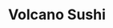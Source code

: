 ---
layout: place
title: "Volcano Sushi"
permalink: /michigan/shelby-charter-township/volcano-sushi.html
stateAbbr: MI
stateName: Michigan
cityName: Shelby Charter Township
seo:
  name: "Volcano Sushi"
  type: Restaurant
  links: null
description: "Little Japanese restaurant serving sushi & kitchen entrees in a quaint strip-mall storefront. Volcano Sushi serves delicious sushi in Shelby Charter Township, Michigan. Try fresh Japanese dishes for a great dining experience. Available for takeout, delivery, lunch, and dinner."
place_id: ChIJ5ej6iXTeJIgROekQYOWMRDI
photos:
  - name: >-
      places/ChIJ5ej6iXTeJIgROekQYOWMRDI/photos/AeeoHcIZXnX8GqG0h8pNr_Ac46DyMEdQNeTzXV3jU4-arjeDDbdiVOxC15ASZDcqan3YeD0e03LWj_hNlttq45vKMtQxEfEMrfATzzvSndSxGxMoKHqTOTCr1AfrL805vA6bO4zImBN_ZKNZ8md7lGTwzw3ybR53bGtVVuBdZ1s8aH7Nxq2LslPNQfNEs91mxNU9Df6DoIrlfO7dV4_S48EbzCX8lL-Me5edREHGK5MfkOZDIkFBRIIK_3H-Q8N8M8oioWME2Yr4VHMMTxrJAZAWnqi3LB0C05DqfKcuG1PATocFNQr_9Opw5XBFis-PbxLA2vN3sfZX67hvHztBLHCtLCLb1jRpCoupXRHaewwQLIk6hqWsK0jJ6kjtI_bTeGihNZX7J05l9oafLy65u9JGUXRgyLZTbKXwyuMqpHSbkR2rMi75
    widthPx: 4032
    heightPx: 3024
    authorAttributions:
      - displayName: Justin Horbes
        uri: https://maps.google.com/maps/contrib/110022794141415457891
        photoUri: >-
          https://lh3.googleusercontent.com/a-/ALV-UjVbpxQPqDhX6WUBd4rnEApQLnP22DlvqexsudVVMkSb4NgFQ3Fy=s100-p-k-no-mo
    flagContentUri: >-
      https://www.google.com/local/imagery/report/?cb_client=maps_api_places.places_api&image_key=!1e10!2sCIHM0ogKEICAgICk3Jfk2AE&hl=en-US
    googleMapsUri: >-
      https://www.google.com/maps/place//data=!3m4!1e2!3m2!1sCIHM0ogKEICAgICk3Jfk2AE!2e10!4m2!3m1!1s0x8824de7489fae8e5:0x32448ce56010e939
  - name: >-
      places/ChIJ5ej6iXTeJIgROekQYOWMRDI/photos/AeeoHcKekJFntajh4RKZtefVWbQGzngpPpwZQAgMSOChNANEajMBovtEy-LM-130Zf6WS-CIllxn6eZYm8s_v2yVy9c2mhq4tTpmgUfYBMa7nvPDfJAPMpXsDxzbO8RKASjxOFDGShA6Wz93ezCx6Z8A_JHmpIdgrnbWBcSrYp1NrJFtmf-t6y-kKkaL4kyUI88ZWddVg-kKkrhK0yFfVglTYhqY_fB39RnsXPaNkABhzU7Ek5wPzJ4bC0UCWeEDq0An7j3pHDTYOEzz3xyc_AkDoNXwcKIys0gMuYKVnnzwMFQ9iQBRkJ8lRDBoAcwsnYq2JDoMrtco3FfVnwxSzz5TRNhJ3rTyLczYvttCcxJe9-6nUZgpqEFn6eGcz9P1zPJ6pEps3R3yLzCl3Vivl_MMtEJtBBKVW72GlZ60VRTZ3OY9Ub0E
    widthPx: 4032
    heightPx: 3024
    authorAttributions:
      - displayName: G Nayr
        uri: https://maps.google.com/maps/contrib/106957474233305690948
        photoUri: >-
          https://lh3.googleusercontent.com/a-/ALV-UjXn3irZlv3pBScnaYGvbep6HLC5TtD0oJ3fFjxXty-7z7dxvV8=s100-p-k-no-mo
    flagContentUri: >-
      https://www.google.com/local/imagery/report/?cb_client=maps_api_places.places_api&image_key=!1e10!2sCIHM0ogKEICAgIDdieKZtwE&hl=en-US
    googleMapsUri: >-
      https://www.google.com/maps/place//data=!3m4!1e2!3m2!1sCIHM0ogKEICAgIDdieKZtwE!2e10!4m2!3m1!1s0x8824de7489fae8e5:0x32448ce56010e939
  - name: >-
      places/ChIJ5ej6iXTeJIgROekQYOWMRDI/photos/AeeoHcIZdwjRBc_ZEyOlR2HlDZNiXhlzsrom74u4Wl0WJqGskMfvNjEa8vXsSe1kThUuCJDXklsT2phpH-LLKR2b2IIsGc1rs1z6JBjAUz8UtBWcTuAZ46I-lrA3DJk2sJpOkqNnIRthg-DJZcGDIrVO2YJN_hdFOWGQBXXb-NL_Pg13LSEEl1hANURKTzjPfwWki-ZGYy_oM53bFFaUjM_apPHgAcZmtpgStlNR27rbAARTE6zZ89UKksrMhHvXGtD7_pxo3sdMg0a2PqDHhKa82QDGuLlsjWV3cbuuuHeTTr-xYwZifBeYfd4aHy-5UI-w_wCx21KtDKtH_bFi_C2D4Wj3gPa7dKnReH3GcUMT6AXEE_qhBG16LQY2VbSX-RMnXPLGyKLzb-uY6qmd_NkBrxWqD-WRcmLsM1qSxU7G2Yw6Bg
    widthPx: 4032
    heightPx: 3024
    authorAttributions:
      - displayName: Jessica Nathan (The White Rabbit)
        uri: https://maps.google.com/maps/contrib/114412330929626933332
        photoUri: >-
          https://lh3.googleusercontent.com/a-/ALV-UjWrbNe4xlKX09UuaoNE7yIya6ng_Rk766BgeZdsCiOI4UwDPaWC=s100-p-k-no-mo
    flagContentUri: >-
      https://www.google.com/local/imagery/report/?cb_client=maps_api_places.places_api&image_key=!1e10!2sCIHM0ogKEICAgICLoa6-Pw&hl=en-US
    googleMapsUri: >-
      https://www.google.com/maps/place//data=!3m4!1e2!3m2!1sCIHM0ogKEICAgICLoa6-Pw!2e10!4m2!3m1!1s0x8824de7489fae8e5:0x32448ce56010e939
  - name: >-
      places/ChIJ5ej6iXTeJIgROekQYOWMRDI/photos/AeeoHcKm9uLoI5IAnf0__7BQGENI_jk5GxDYKcrWZi5zBDX57TNaApz7fFMb3XXkkjwQmMMb0dQ2C1AMuLgWil0FdcP4yoCTbUYRiZyn36nXoF4Ann_xKbL-Cso51KyjZMEx-7E8HW9-8FuJMOgDMvzcICFZHk2SWNGDW7r1xwjV_LcdePFq4WxjAadT56hYOxW0zujd9P8-dy1QuVnGaoWGGnbj8Ci93m4kO6LoE8aZEJ6rXV8F1JeTFCvfaqgBZS8tkirwXpUAcPY4GCxlJ3wRP4PPH19mhjqBXpS8hJA0jOJEPivizowWDsFhuQSYACU7CvXNCXi4smGoydAs8JjLdRhuiOF6h-CuLvpCqvy3ygYPZM6-pebZEclReroo3pGL69-V52N2pBqRGxb5vkRbC7Gttf8eDcAGUrgRrhwPC04Ctfg
    widthPx: 3024
    heightPx: 4032
    authorAttributions:
      - displayName: Caleb Dean
        uri: https://maps.google.com/maps/contrib/100635506662711017443
        photoUri: >-
          https://lh3.googleusercontent.com/a/ACg8ocI36sSoQ_9Ql_D9q4o3a_PHWUY04FrnXSDqpq9RfEAkbfSSig=s100-p-k-no-mo
    flagContentUri: >-
      https://www.google.com/local/imagery/report/?cb_client=maps_api_places.places_api&image_key=!1e10!2sCIHM0ogKEICAgIDjmdKBhgE&hl=en-US
    googleMapsUri: >-
      https://www.google.com/maps/place//data=!3m4!1e2!3m2!1sCIHM0ogKEICAgIDjmdKBhgE!2e10!4m2!3m1!1s0x8824de7489fae8e5:0x32448ce56010e939
  - name: >-
      places/ChIJ5ej6iXTeJIgROekQYOWMRDI/photos/AeeoHcKM5xnEMFFSj7gHzhqiSTOkpihC2qITSom45hRFBEfIRWvurRBKoVTm02xa4Q8I3kNwWPfzFlM7Ns68w3Y0CL6oUImQ5ZtARsZhQYp2-JZkEVd6BuBnsbZag2IEFp2VbixAphxRuuddT666i1wuQbLN3lLmsPZWZhfFM5rr5cJ2y62Bn3xCtPJexNY8FQYzO3OuVlzlhsDA1nNiULFMn9YHBrhdAHJ5eyWtVgQrMf629De0IF68JMJRrsuHHU-4DiYSzad3lZ8N-AoeW9xIR-1itd3PAMQkv4Job0GS02ksNMi9uP7CW077dd5MK5HlsmtuaAOrOE-WZXtWD0yL757DGZTdsmwrME_47PA6be_BfX1l1nnlmV-t1rbk2l3wvhMP42jgmcP91v8Ynzuhb6VMvCv5eh5-S3ltJc1bHpo5dJFt
    widthPx: 4032
    heightPx: 3024
    authorAttributions:
      - displayName: Jessica Nathan (The White Rabbit)
        uri: https://maps.google.com/maps/contrib/114412330929626933332
        photoUri: >-
          https://lh3.googleusercontent.com/a-/ALV-UjWrbNe4xlKX09UuaoNE7yIya6ng_Rk766BgeZdsCiOI4UwDPaWC=s100-p-k-no-mo
    flagContentUri: >-
      https://www.google.com/local/imagery/report/?cb_client=maps_api_places.places_api&image_key=!1e10!2sCIHM0ogKEICAgICLoa6-3wE&hl=en-US
    googleMapsUri: >-
      https://www.google.com/maps/place//data=!3m4!1e2!3m2!1sCIHM0ogKEICAgICLoa6-3wE!2e10!4m2!3m1!1s0x8824de7489fae8e5:0x32448ce56010e939
  - name: >-
      places/ChIJ5ej6iXTeJIgROekQYOWMRDI/photos/AeeoHcK0lUwuZwU3fZ9HnTOCUvgcY0m3CPUavz3_ghG4N6WdWs_15q5lpL-mCcRgHK6hK3geahmxsQ98zci3IK_AlZ_EjCwfn8Zh8u_qIz5ETtfDIdPZuIJfRkThhGZi7A58j-VY8sA38vUvX1iHceK4p_3xIoTeqYCKl1ViOl1iT6-zzrrkw4pN_OLkUnsnGjocM5FVkRlwkgqxn1qg27W4gO59jyLKmQpAhNzkX-LKDedoCNSuR0E38xyfXeNeifnOWTw237iHP2vbn1g5NPJPMZ3SA4mWgQ3AXhAtqChka2mBOoTxzLtZapJuo0eenWoquH40_35a3ekvSEJviRm0T8rhAQDwXQy-og_F21ONmrcR9pSJoIA5aoy9kVqK36i13dPmmfAJUn7hhv3qlZcofi0JAXDWsxZ0xgUWVLDxba0Jsw
    widthPx: 4160
    heightPx: 2340
    authorAttributions:
      - displayName: Hello Fun Life - On YouTube
        uri: https://maps.google.com/maps/contrib/102927708173710275401
        photoUri: >-
          https://lh3.googleusercontent.com/a/ACg8ocKhHxjzws9u6iQ22WRSmOpTOqiBKnJ8jabLszaAvaqUPSmA3w=s100-p-k-no-mo
    flagContentUri: >-
      https://www.google.com/local/imagery/report/?cb_client=maps_api_places.places_api&image_key=!1e10!2sCIHM0ogKEICAgID4__G8Kg&hl=en-US
    googleMapsUri: >-
      https://www.google.com/maps/place//data=!3m4!1e2!3m2!1sCIHM0ogKEICAgID4__G8Kg!2e10!4m2!3m1!1s0x8824de7489fae8e5:0x32448ce56010e939
  - name: >-
      places/ChIJ5ej6iXTeJIgROekQYOWMRDI/photos/AeeoHcJ9g-RTfrkeYgq0hhE1iPRGiEqRZ0NLCKEExNSJsHSS_KhVPZNeGk_-Ef4aWz6NMcD07K4dvnq--2baDdYkAiN-l1V24hTsqE0SGhGQwntGGDrhOKE03MFWLJm6-G3dPHzyE2HTpvdR67LLKqiR0l9YbKAt-mIMROnYV9x1LZKmfNkoveatM56P03cxjqc9lF5fqsyGIJmEPrOGxtYdE7-PVTBCDlyzv2YG4lOCmWfrmSEyJH7hApOGbrX6aQhS02pAj9QR_MSuAfXz8U3DaOwOGTsgd9-646KrXI5kbqd_Onru4yiLBKd_OPPCEKa27kxq0iF-l6tbfafIkrERr-s7tINv31lp1_INU2XSJOQ4dwlf5TotRNqjZzYXqWQGYyrlFYFzxbnv3-FfYpGtmTM97y8gmpUQeD8AxTAREuX12w
    widthPx: 4032
    heightPx: 3024
    authorAttributions:
      - displayName: Sheereen Syed
        uri: https://maps.google.com/maps/contrib/109458351630967002651
        photoUri: >-
          https://lh3.googleusercontent.com/a/ACg8ocKS7-jfazUMWb4AtooKwM4cgenJ0vjm1oTN_H4_LBGxXaYGD-Lt=s100-p-k-no-mo
    flagContentUri: >-
      https://www.google.com/local/imagery/report/?cb_client=maps_api_places.places_api&image_key=!1e10!2sCIHM0ogKEICAgIDqucvrCA&hl=en-US
    googleMapsUri: >-
      https://www.google.com/maps/place//data=!3m4!1e2!3m2!1sCIHM0ogKEICAgIDqucvrCA!2e10!4m2!3m1!1s0x8824de7489fae8e5:0x32448ce56010e939
  - name: >-
      places/ChIJ5ej6iXTeJIgROekQYOWMRDI/photos/AeeoHcLoEt2XJ6lteIuVlQq1TVdmGAgZXS8qh6Ryv5LHkmTOx34RQclfvgKy2TLI5hZBsIlQebFsv9Nk_48Qs5Pt28sAiCwcfMCAakWSRxjuVS8UO3owHTLQXqC6m9_0cvLM8zBP6BG4qEBJWx6cJhn9PYy6lxU864Gum8dKQxjVxV4QAyHHXRMtOPLl8gTV2sKxYRngco3p7yhONCCYZjyh4HsdQG9O3_bfTsHpiLgrodPaBPqxNcTZO57b_-mUAYYUrj-ZeWiCdMa811LntyId2cpQPHmvoRWP09Z-Xig4e5-tn-cYKZZPdX1S8nuXE1bfnr3boqAIz33hwwkkOSIWM61JpuncrwzK47Pg4MYzrHjvT8sRAWof4ASn5rxJLUrFBVQ3siSxrSkvXv4MCt_nPtm0_uPiWiX9cW1T8klqsQI
    widthPx: 4032
    heightPx: 3024
    authorAttributions:
      - displayName: Tyler Platz
        uri: https://maps.google.com/maps/contrib/110675624672460381553
        photoUri: >-
          https://lh3.googleusercontent.com/a/ACg8ocLnrsAZj5qPbquAuvpQoJDrP574S7QgVRhaXwLQCtWXZHtq6g=s100-p-k-no-mo
    flagContentUri: >-
      https://www.google.com/local/imagery/report/?cb_client=maps_api_places.places_api&image_key=!1e10!2sCIHM0ogKEICAgIDtyqHlfA&hl=en-US
    googleMapsUri: >-
      https://www.google.com/maps/place//data=!3m4!1e2!3m2!1sCIHM0ogKEICAgIDtyqHlfA!2e10!4m2!3m1!1s0x8824de7489fae8e5:0x32448ce56010e939
  - name: >-
      places/ChIJ5ej6iXTeJIgROekQYOWMRDI/photos/AeeoHcL22BLctkN0jKZ5dMClg4m256Py-8wI_hDjDUMu5vPr3iQL0dzO5FPlY6lDdPcnDrpkfIbBIkUiEg6rcvcssAsmBPRRcWPfH7ukch4OrtHWAlL9apgxhupkLoKZvROsVC8QabbcxnXVi5IK7x0wNCRR8yVTAEuRB7_cHJh0_UpazS345Cj75mFL2DcgQNSup7A5aC6CZezMM4AbD7Ta-9Pzwoq9OwpK3UbomJjxeuGMDk9Q75lsTqUxQXxGLheXSdttoQwBVs87b3cHd690qWtkPF3qhXg_MUhxEz-OhnPhW_g9iRbphbLNOk5uFIhk3PyeoFA5WwxF9iZetcTUJy0VCMXqpZc2pFcBSleQqeN0wLnPJWAbVD2_DFQC8xweNHy9z8JAz-NbeWatM7hA8I4EvfbPXVwhmcJ9XVhn4iWW9hyo
    widthPx: 2340
    heightPx: 4160
    authorAttributions:
      - displayName: Hello Fun Life - On YouTube
        uri: https://maps.google.com/maps/contrib/102927708173710275401
        photoUri: >-
          https://lh3.googleusercontent.com/a/ACg8ocKhHxjzws9u6iQ22WRSmOpTOqiBKnJ8jabLszaAvaqUPSmA3w=s100-p-k-no-mo
    flagContentUri: >-
      https://www.google.com/local/imagery/report/?cb_client=maps_api_places.places_api&image_key=!1e10!2sCIHM0ogKEICAgID4_4nk3QE&hl=en-US
    googleMapsUri: >-
      https://www.google.com/maps/place//data=!3m4!1e2!3m2!1sCIHM0ogKEICAgID4_4nk3QE!2e10!4m2!3m1!1s0x8824de7489fae8e5:0x32448ce56010e939
  - name: >-
      places/ChIJ5ej6iXTeJIgROekQYOWMRDI/photos/AeeoHcLuT369ar2YNQv0mddgKgbURTmE699Fs-4ufE2sfFzyfmXT10lYhaG3bbLoIEP6xuI-H6kPjg7aU77ConUHUrPzrEbwPv2rTAOdbr-5xZAymxFuo26oSGzUzGS8FUok4FySTC6ykzZBcXSpz805r1sBwLNOhKDTBlMriLVhFnhaYe_z90algaxy6ZQRg3u_gKbEGPxozAPvo8FZLXRJCqo19fVv6MiIRnJI1CSGqSTBt8HVisfTPg_DnTaJigajim4hBeMy6N-rgJMvb_UooMkZf3DrfuymuMciiTlGig-8daAR5uA8RdiXIqG6rKHm18apJ3tZYp3FljNmi48-LBAEsgo9xJ88l7RxHBTlZZdge-4Cjf87Ph9xeHmtZhuOIor-r-Z8yIR7WRALI2tIonfuDJqzI5SdN5le0Qg159qpsQ2N
    widthPx: 2340
    heightPx: 4160
    authorAttributions:
      - displayName: Hello Fun Life - On YouTube
        uri: https://maps.google.com/maps/contrib/102927708173710275401
        photoUri: >-
          https://lh3.googleusercontent.com/a/ACg8ocKhHxjzws9u6iQ22WRSmOpTOqiBKnJ8jabLszaAvaqUPSmA3w=s100-p-k-no-mo
    flagContentUri: >-
      https://www.google.com/local/imagery/report/?cb_client=maps_api_places.places_api&image_key=!1e10!2sCIHM0ogKEICAgID4_4Hs2gE&hl=en-US
    googleMapsUri: >-
      https://www.google.com/maps/place//data=!3m4!1e2!3m2!1sCIHM0ogKEICAgID4_4Hs2gE!2e10!4m2!3m1!1s0x8824de7489fae8e5:0x32448ce56010e939
address: 13997 Hall Rd, Shelby Charter Township, MI 48315, USA
street: 13997 Hall Rd
city: Shelby Charter Township
state: MI
zip: '48315'
country: USA
neighborhood: null
latitude: '42.629074'
longitude: '-82.992617'
accessibility_options:
  wheelchairAccessibleParking: true
  wheelchairAccessibleEntrance: true
  wheelchairAccessibleRestroom: true
  wheelchairAccessibleSeating: true
business_status: OPERATIONAL
name: Volcano Sushi
google_maps_links:
  directionsUri: >-
    https://www.google.com/maps/dir//''/data=!4m7!4m6!1m1!4e2!1m2!1m1!1s0x8824de7489fae8e5:0x32448ce56010e939!3e0
  placeUri: https://maps.google.com/?cid=3622174917099841849
  writeAReviewUri: >-
    https://www.google.com/maps/place//data=!4m3!3m2!1s0x8824de7489fae8e5:0x32448ce56010e939!12e1
  reviewsUri: >-
    https://www.google.com/maps/place//data=!4m4!3m3!1s0x8824de7489fae8e5:0x32448ce56010e939!9m1!1b1
  photosUri: >-
    https://www.google.com/maps/place//data=!4m3!3m2!1s0x8824de7489fae8e5:0x32448ce56010e939!10e5
primary_type: Sushi Restaurant
opening_hours:
  regular: null
  current: null
secondary_opening_hours:
  regular:
    weekdayDescriptions: null
    type: null
  current:
    weekdayDescriptions: null
    type: null
phone: (586) 566-6666
price_level: PRICE_LEVEL_MODERATE
price_range: $20 &ndash; $30
rating: '4.5'
rating_count: 0
website: null
reviews:
  - name: >-
      places/ChIJ5ej6iXTeJIgROekQYOWMRDI/reviews/ChdDSUhNMG9nS0VJQ0FnTUR3cFl6MjBRRRAB
    relativePublishTimeDescription: 2 weeks ago
    rating: 4
    text:
      text: >-
        I recently ordered takeout and tried their California Roll and Salmon
        Roll. Both were really good!


        The California Roll had a nice balance of flavors—the avocado was creamy
        had a good texture, and the cucumber added a fresh crunch. The rice was
        well-seasoned and held together nicely.


        The Salmon Roll was my favorite. The salmon was fresh, soft, and had a
        great buttery taste. You can tell they use quality ingredients.


        Overall, I had a great experience with their sushi. Fresh, tasty, and
        well-prepared—I’d definitely order again!
      languageCode: en
    originalText:
      text: >-
        I recently ordered takeout and tried their California Roll and Salmon
        Roll. Both were really good!


        The California Roll had a nice balance of flavors—the avocado was creamy
        had a good texture, and the cucumber added a fresh crunch. The rice was
        well-seasoned and held together nicely.


        The Salmon Roll was my favorite. The salmon was fresh, soft, and had a
        great buttery taste. You can tell they use quality ingredients.


        Overall, I had a great experience with their sushi. Fresh, tasty, and
        well-prepared—I’d definitely order again!
      languageCode: en
    authorAttribution:
      displayName: akhileswar reddy
      uri: https://www.google.com/maps/contrib/112569520640846496959/reviews
      photoUri: >-
        https://lh3.googleusercontent.com/a-/ALV-UjW39Ihy_fYwZyL4lGBdm2KtLWBHy9CJVf16LLogbV8GxxRHOLdRFw=s128-c0x00000000-cc-rp-mo-ba2
    publishTime: '2025-03-27T05:12:16.491448Z'
    flagContentUri: >-
      https://www.google.com/local/review/rap/report?postId=ChdDSUhNMG9nS0VJQ0FnTUR3cFl6MjBRRRAB&d=17924085&t=1
    googleMapsUri: >-
      https://www.google.com/maps/reviews/data=!4m6!14m5!1m4!2m3!1sChdDSUhNMG9nS0VJQ0FnTUR3cFl6MjBRRRAB!2m1!1s0x8824de7489fae8e5:0x32448ce56010e939
  - name: >-
      places/ChIJ5ej6iXTeJIgROekQYOWMRDI/reviews/ChZDSUhNMG9nS0VJQ0FnSUNQb3UyaFVnEAE
    relativePublishTimeDescription: 4 months ago
    rating: 5
    text:
      text: >-
        Hands down, the best sushi bar in the area. I have never had a bad meal
        here and I have been here many times. The service is always superb and
        the atmosphere is relaxing and spotlessly clean. DO NOT PASS UP THIS
        BUSINESS!
      languageCode: en
    originalText:
      text: >-
        Hands down, the best sushi bar in the area. I have never had a bad meal
        here and I have been here many times. The service is always superb and
        the atmosphere is relaxing and spotlessly clean. DO NOT PASS UP THIS
        BUSINESS!
      languageCode: en
    authorAttribution:
      displayName: Kent Hohensee
      uri: https://www.google.com/maps/contrib/115086948333190693677/reviews
      photoUri: >-
        https://lh3.googleusercontent.com/a/ACg8ocL9z25ow1gWMXpWYntohhAFCefhRIshyfW-daPodm_clKG7=s128-c0x00000000-cc-rp-mo-ba3
    publishTime: '2024-11-22T17:56:03.288749Z'
    flagContentUri: >-
      https://www.google.com/local/review/rap/report?postId=ChZDSUhNMG9nS0VJQ0FnSUNQb3UyaFVnEAE&d=17924085&t=1
    googleMapsUri: >-
      https://www.google.com/maps/reviews/data=!4m6!14m5!1m4!2m3!1sChZDSUhNMG9nS0VJQ0FnSUNQb3UyaFVnEAE!2m1!1s0x8824de7489fae8e5:0x32448ce56010e939
  - name: >-
      places/ChIJ5ej6iXTeJIgROekQYOWMRDI/reviews/ChZDSUhNMG9nS0VJQ0FnSURUay1TOElnEAE
    relativePublishTimeDescription: 10 months ago
    rating: 4
    text:
      text: >-
        The staff here was awesome. Very friendly, funny and attentive. The
        dining area is very small maybe only 8 tables which is fine. The menu
        has good options for sushi but does not have descriptions of regular
        rolls and the only way you know they have them is by looking at the
        order sheet. We only ordered sushi and it was good.
      languageCode: en
    originalText:
      text: >-
        The staff here was awesome. Very friendly, funny and attentive. The
        dining area is very small maybe only 8 tables which is fine. The menu
        has good options for sushi but does not have descriptions of regular
        rolls and the only way you know they have them is by looking at the
        order sheet. We only ordered sushi and it was good.
      languageCode: en
    authorAttribution:
      displayName: Julie Hanson
      uri: https://www.google.com/maps/contrib/100211365781491941251/reviews
      photoUri: >-
        https://lh3.googleusercontent.com/a-/ALV-UjVc9SI9cxSNkYqPNon04sZebyNqaMfzuCaRSCy2zN6IVu2QwLSUQQ=s128-c0x00000000-cc-rp-mo-ba4
    publishTime: '2024-05-27T12:08:01.393895Z'
    flagContentUri: >-
      https://www.google.com/local/review/rap/report?postId=ChZDSUhNMG9nS0VJQ0FnSURUay1TOElnEAE&d=17924085&t=1
    googleMapsUri: >-
      https://www.google.com/maps/reviews/data=!4m6!14m5!1m4!2m3!1sChZDSUhNMG9nS0VJQ0FnSURUay1TOElnEAE!2m1!1s0x8824de7489fae8e5:0x32448ce56010e939
  - name: >-
      places/ChIJ5ej6iXTeJIgROekQYOWMRDI/reviews/ChdDSUhNMG9nS0VJQ0FnTURJOGM2SDlnRRAB
    relativePublishTimeDescription: in the last week
    rating: 5
    text:
      text: >-
        First time here, it was nice inside and good speed to get food. They
        forgot eel in two rolls and came to the table with two brand new ones
        without us asking. Waters were always filled.
      languageCode: en
    originalText:
      text: >-
        First time here, it was nice inside and good speed to get food. They
        forgot eel in two rolls and came to the table with two brand new ones
        without us asking. Waters were always filled.
      languageCode: en
    authorAttribution:
      displayName: Nicole Hullihen
      uri: https://www.google.com/maps/contrib/107031071600467299831/reviews
      photoUri: >-
        https://lh3.googleusercontent.com/a-/ALV-UjXykVWVpryYb44QA2fSBHMJoSMvR1k_g_Nt9GqQ1DDlEe6VWqPU=s128-c0x00000000-cc-rp-mo
    publishTime: '2025-04-10T22:33:03.112466Z'
    flagContentUri: >-
      https://www.google.com/local/review/rap/report?postId=ChdDSUhNMG9nS0VJQ0FnTURJOGM2SDlnRRAB&d=17924085&t=1
    googleMapsUri: >-
      https://www.google.com/maps/reviews/data=!4m6!14m5!1m4!2m3!1sChdDSUhNMG9nS0VJQ0FnTURJOGM2SDlnRRAB!2m1!1s0x8824de7489fae8e5:0x32448ce56010e939
  - name: >-
      places/ChIJ5ej6iXTeJIgROekQYOWMRDI/reviews/ChZDSUhNMG9nS0VJQ0FnSURkaWVLWlZ3EAE
    relativePublishTimeDescription: a year ago
    rating: 5
    text:
      text: >-
        We drove an hour and a half to Volcano Sushi (and the Great Lakes Comic
        Con) and were not disappointed.  This was only our second time eating
        here and the sushi was as great as we remembered.  And there was no wait
        for lunch.  We had preferential treatment.  Our waiter even looked up
        our previous visit (from 1 year ago) and told us what we had ordered. 
        Love it!
      languageCode: en
    originalText:
      text: >-
        We drove an hour and a half to Volcano Sushi (and the Great Lakes Comic
        Con) and were not disappointed.  This was only our second time eating
        here and the sushi was as great as we remembered.  And there was no wait
        for lunch.  We had preferential treatment.  Our waiter even looked up
        our previous visit (from 1 year ago) and told us what we had ordered. 
        Love it!
      languageCode: en
    authorAttribution:
      displayName: G Nayr
      uri: https://www.google.com/maps/contrib/106957474233305690948/reviews
      photoUri: >-
        https://lh3.googleusercontent.com/a-/ALV-UjXn3irZlv3pBScnaYGvbep6HLC5TtD0oJ3fFjxXty-7z7dxvV8=s128-c0x00000000-cc-rp-mo-ba3
    publishTime: '2024-02-24T18:23:54.640777Z'
    flagContentUri: >-
      https://www.google.com/local/review/rap/report?postId=ChZDSUhNMG9nS0VJQ0FnSURkaWVLWlZ3EAE&d=17924085&t=1
    googleMapsUri: >-
      https://www.google.com/maps/reviews/data=!4m6!14m5!1m4!2m3!1sChZDSUhNMG9nS0VJQ0FnSURkaWVLWlZ3EAE!2m1!1s0x8824de7489fae8e5:0x32448ce56010e939
parking_options:
  freeParkingLot: true
  freeStreetParking: true
  valetParking: false
payment_options:
  acceptsCreditCards: true
  acceptsDebitCards: true
  acceptsCashOnly: false
  acceptsNfc: true
allow_dogs: null
curbside_pickup: null
delivery: true
dine_in: true
good_for_children: null
good_for_groups: null
good_for_sports: false
live_music: false
menu_for_children: false
outdoor_seating: false
reservable: true
restroom: true
serves_beer: true
serves_breakfast: false
serves_brunch: false
serves_cocktails: null
serves_coffee: null
serves_dinner: true
serves_dessert: true
serves_lunch: true
serves_vegetarian_food: true
serves_wine: true
takeout: true
update_category: essentials
summary: >-
  Little Japanese restaurant serving sushi & kitchen entrees in a quaint
  strip-mall storefront.

---